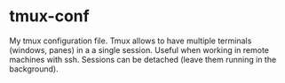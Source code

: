 # tmux-conf
My tmux configuration file.
Tmux allows to have multiple terminals (windows, panes) in a a single session. Useful when working in remote machines with ssh. Sessions can be detached (leave them running in the background).
